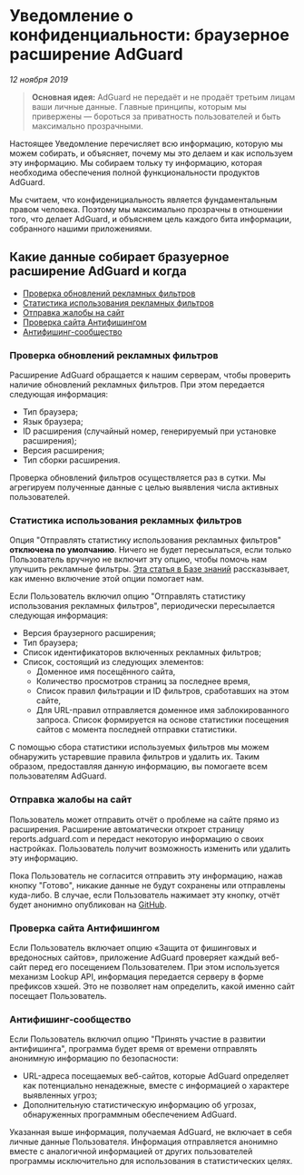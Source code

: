 # Уведомление о конфиденциальности: браузерное расширение AdGuard
*12 ноября 2019*

> **Основная идея:** AdGuard не передаёт и не продаёт третьим лицам ваши личные данные. Главные принципы, которым мы привержены — бороться за приватность пользователей и быть максимально прозрачными.

Настоящее Уведомление перечисляет всю информацию, которую мы можем собирать, и объясняет, почему мы это делаем и как используем эту информацию. Мы собираем тольку ту информацию, которая необходима обеспечения полной функциональности продуктов AdGuard. 

Мы считаем, что конфиденициальность является фундаментальным правом человека. Поэтому мы максимально прозрачны в отношении того, что делает AdGuard, и объясняем цель каждого бита информации, собранного нашими приложениями.

## Какие данные собирает бразуерное расширение AdGuard и когда

- [Проверка обновлений рекламных фильтров](#filters-updates-check)
- [Статистика использования рекламных фильтров](#ad-filters-stats)
- [Отправка жалобы на сайт](#web-page-complaint)
- [Проверка сайта Антифишингом](#browsing-security-check)
- [Антифишинг-сообщество](#browsing-security-community)

### <a id="filters-updates-check"></a> Проверка обновлений рекламных фильтров

Расширение AdGuard обращается к нашим серверам, чтобы проверить наличие обновлений рекламных фильтров. При этом передается следующая информация:

- Тип браузера;
- Язык браузера;
- ID расширения (случайный номер, генерируемый при установке расширения);
- Версия расширения;
- Тип сборки расширения.

Проверка обновлений фильтров осуществляется раз в сутки. Мы агрегируем полученные данные с целью выявления числа активных пользователей.

### <a id="ad-filters-stats"></a> Статистика использования рекламных фильтров

Опция "Отправлять статистику использования рекламных фильтров" **отключена по умолчанию**. Ничего не будет пересылаться, если только Пользователь вручную не включит эту опцию, чтобы помочь нам улучшить рекламные фильтры. [Эта статья в Базе знаний](https://kb.adguard.com/general/filter-rules-statistics) рассказывает, как именно включение этой опции помогает нам.

Если Пользователь включил опцию "Отправлять статистику использования рекламных фильтров", периодически пересылается следующая информация:

- Версия браузерного расширения;
- Тип браузера;
- Список идентификаторов включенных рекламных фильтров;
- Список, состоящий из следующих элементов:
    - Доменное имя посещённого сайта,
    - Количество просмотров страниц за последнее время,
    - Список правил фильтрации и ID фильтров, сработавших на этом сайте,
    - Для URL-правил отправляется доменное имя заблокированного запроса. Список формируется на основе статистики посещения сайтов с момента последней отправки статистики.
    
С помощью сбора статистики используемых фильтров мы можем обнаружить устаревшие правила фильтров и удалить их. Таким образом, предоставляя данную информацию, вы помогаете всем пользователям AdGuard.

### <a id="web-page-complaint"></a> Отправка жалобы на сайт

Пользователь может отправить отчёт о проблеме на сайте прямо из расширения. Расширение автоматически откроет страницу reports.adguard.com и передаст некоторую информацию о своих настройках. Пользователь получит возможность изменить или удалить эту информацию.

Пока Пользователь не согласится отправить эту информацию, нажав кнопку "Готово", никакие данные не будут сохранены или отправлены куда-либо. В случае, если Пользователь нажимает эту кнопку, отчёт будет анонимно опубликован на [GitHub](https://github.com/adguardteam/adguardfilters/issues).

### <a id="browsing-security-check"></a> Проверка сайта Антифишингом

Если Пользователь включает опцию «Защита от фишинговых и вредоносных сайтов», приложение AdGuard проверяет каждый веб-сайт перед его посещением Пользователем. При этом используется механизм Lookup API, информация передается серверу в форме префиксов хэшей. Это не позволяет нам определить, какой именно сайт посещает Пользователь.

### <a id="browsing-security-community"></a> Антифишинг-сообщество

Если Пользователь включил опцию "Принять участие в развитии антифишинга", программа будет время от времени отправлять анонимную информацию по безопасности:

- URL-адреса посещаемых веб-сайтов, которые AdGuard определяет как потенциально ненадежные, вместе с информацией о характере выявленных угроз;
- Дополнительную статистическую информацию об угрозах, обнаруженных программным обеспечением AdGuard.

Указанная выше информация, получаемая AdGuard, не включает в себя личные данные Пользователя. Информация отправляется анонимно вместе с аналогичной информацией от других пользователей программы исключительно для использования в статистических целях.